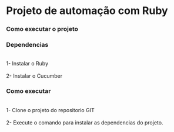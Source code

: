 <h1>Projeto de automação com Ruby</h1>
<h3>Como executar o projeto</h3>


<h3>Dependencias</h3>
<br> 1- Instalar o Ruby </br>
<br> 2- Instalar o Cucumber <gem install cucumber> </br>


<h3>Como executar</h3>
<br> 1- Clone o projeto do repositorio GIT</br>
<br> 2- Execute o comando <bundler install> para instalar as dependencias do projeto.</br>